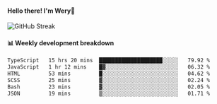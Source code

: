 #### Hello there! I'm Wery👋


![GitHub Streak](https://github-readme-streak-stats.herokuapp.com/?user=weryzebra-yue&theme=swift&hide_border=false&include_all_commits=true)



#### 📊 Weekly development breakdown
<!--START_SECTION:waka-->

```txt
TypeScript   15 hrs 20 mins  ████████████████████░░░░░   79.92 %
JavaScript   1 hr 12 mins    █▓░░░░░░░░░░░░░░░░░░░░░░░   06.32 %
HTML         53 mins         █░░░░░░░░░░░░░░░░░░░░░░░░   04.62 %
SCSS         25 mins         ▓░░░░░░░░░░░░░░░░░░░░░░░░   02.24 %
Bash         23 mins         ▓░░░░░░░░░░░░░░░░░░░░░░░░   02.05 %
JSON         19 mins         ▒░░░░░░░░░░░░░░░░░░░░░░░░   01.71 %
```

<!--END_SECTION:waka-->
